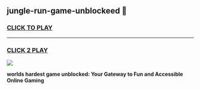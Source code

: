 
## jungle-run-game-unblockeed 👋
<h3>
<a href="https://premium.freeplayer.one?title=jungle-run-game-unblockeed&ref=14F">CLICK TO PLAY</a></h3>
<hr>

<h3>
<a href="https://premium.freeplayer.one?title=jungle-run-game-unblockeed&ref=14F">CLICK 2 PLAY</a>
  
</h3>

<a href="https://premium.freeplayer.one?title=jungle-run-game-unblockeed&ref=12F/"><img src="https://clearcache.store/games.png"></a>


**worlds hardest game unblocked: Your Gateway to Fun and Accessible Online Gaming**
